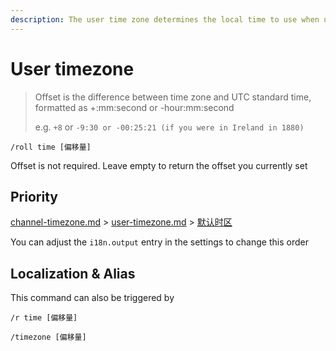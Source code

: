 ```yaml
---
description: The user time zone determines the local time to use when users interact with Roll Bot
---
```


# User timezone

> Offset is the difference between time zone and UTC standard time, formatted as +:mm:second or -hour:mm:second
>
> e.g. `+8` or `-9:30 or -00:25:21 (if you were in Ireland in 1880)`

```
/roll time [偏移量]
```

Offset is not required. Leave empty to return the offset you currently set

## Priority

[channel-timezone.md](channel-timezone.md "mention") > [user-timezone.md](user-timezone.md "mention") > [默认时区](../configuration/basic.md#defaulttimeoffset)

You can adjust the `i18n.output` entry in the settings to change this order

## Localization & Alias

This command can also be triggered by

```
/r time [偏移量]

/timezone [偏移量]
```
